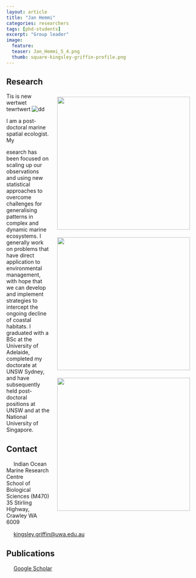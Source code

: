 ```yaml
---
layout: article
title: "Jan Hemmi"
categories: researchers
tags: [phd-students]
excerpt: "Group leader"
image:
  feature: 
  teaser: Jan_Hemmi_5_4.png
  thumb: square-kingsley-griffin-profile.png
---
```

## Research
Tis is new
<img class="philprofile" src='{{ site.baseurl }}/images/Jan_Hemmi_5_4.png' align='right' width="350" hspace="20" vspace="10">
wertwet
<img class="philprofile" src= "{{'/images/Jan_Hemmi_5_4.png'}}"  align='right' width="350" hspace="20" vspace="10">
<img class="philprofile" src= "{{'/../master/Jan_Hemmi_5_4.png'}}"  align='right' width="350" hspace="20" vspace="10">
tewrtwert
![dd](/../gh-pages/images/Jan_Hemmi_5_4.png') 

I am a post-doctoral marine spatial ecologist. My 

esearch has been focused on scaling up our observations and using new statistical approaches to overcome challenges for generalising patterns in complex and dynamic marine ecosystems. I generally work on problems that have direct application to environmental management, with hope that we can develop and implement strategies to intercept the ongoing decline of coastal habitats. I graduated with a BSc at the University of Adelaide, completed my doctorate at UNSW Sydney, and have subsequently held post-doctoral positions at UNSW and at the National University of Singapore.

## Contact
<img src='/images/icons/building-regular.svg' width="15px"> Indian Ocean Marine Research Centre <br>
School of Biological Sciences (M470)<br>
35 Stirling Highway, Crawley WA 6009

<img src='/images/icons/envelope-regular.svg' width="15px"> <a href="mailto:kingsley.griffin@uwa.edu.au"> kingsley.griffin@uwa.edu.au</a><br>

## Publications
<img src='/images/icons/google-brands.svg' width="15px"> <a href="https://scholar.google.com.au/citations?user=KYHUlyIAAAAJ&hl=en">Google Scholar</a><br>

